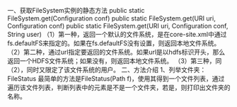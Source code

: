 一、获取FileSystem实例的静态方法
public static FileSystem.get(Configuration conf) 
public static FileSystem.get(URI uri, Configuration conf) 
public static FileSystem.get(URI uri, Configuration conf, String user) 
（1）第一种，返回一个默认的文件系统，是在core-site.xml中通过fs.defaultFS来指定的。如果在fs.defaultFS没有设置，则返回本地文件系统。
（2）第二种，通过url指定要返回的文件系统。如果url是以hdfs标识开头，那么返回一个HDFS文件系统；如果没有，则返回本地文件系统。
（3）第三种，同（2），同时又限定了该文件系统的用户。
二、方法介绍
1、列举文件夹：FileStatus
最简单的方法是FileStatus(Path f)，使用其得到一个文件列表，通过遍历该文件列表，判断列表中的元素是不是一个文件夹，若是，则打印出文件夹的名称。